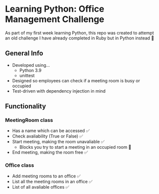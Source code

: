 # Learning Python: Office Management Challenge
As part of my first week learning Python, this repo was created to attempt an old challenge I have already completed in Ruby but in Python instead :snake:

## General Info
* Developed using...
    - Python 3.9
    - unittest
* Designed so employees can check if a meeting room is busy or occupied
* Test-driven with dependency injection in mind

## Functionality
### MeetingRoom class
- Has a name which can be accessed :white_check_mark:
- Check avaliability (True or False) :white_check_mark:
- Start meeting, making the room unavaliable :white_check_mark:
    - Blocks you try to start a meeting in an occupied room :construction:
- End meeting, making the room free :white_check_mark:

### Office class
- Add meeting rooms to an office :white_check_mark:
- List all the meeting rooms in an office :white_check_mark:
- List of all avaliable offices :white_check_mark: